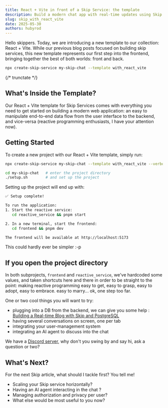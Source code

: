 ```yaml
---
title: React + Vite in front of a Skip Service: the template
description: Build a modern chat app with real-time updates using Skip's reactive data system, React, and Vite
slug: skip_with_react_vite
date: 2025-05-30
authors: hubyrod
---
```


Hello skippers. Today, we are introducing a new template to our collection: React + Vite. While our previous blog posts focused on building skip services, this new template represents our first step into the frontend, bringing together the best of both worlds: front and back.

```bash
npx create-skip-service my-skip-chat --template with_react_vite
```

{/* trunctate */}

## What's Inside the Template?

Our React + Vite template for Skip Services comes with everything you need to get started on building a modern web application: an easy to manipulate end-to-end data flow from the user interface to the backend, and vice-versa (reactive programming enthusiasts, I have your attention now).

## Getting Started

To create a new project with our React + Vite template, simply run:

```bash
npx create-skip-service my-skip-chat --template with_react_vite --verbose

cd my-skip-chat   # enter the project directory
./setup.sh        # and set up the project
```

Setting up the project will end up with:
```bash
✅ Setup complete!

To run the application:
1. Start the reactive service:
   cd reactive_service && pnpm start

2. In a new terminal, start the frontend:
   cd frontend && pnpm dev

The frontend will be available at http://localhost:5173
```

This could hardly ever be simpler :-p

## If you open the project directory

In both subprojects, `frontend` and `reactive_service`, we've hardcoded some values, and taken shortcuts here and there in order to be straight to the point: making reactive programming easy to get, easy to grasp, easy to adopt, easy to embrace. easy to marry... ok, one step too far. 

One or two cool things you will want to try:
 - plugging into a DB from the backend, we can give you some help : [Building a Real-time Blog with Skip and PostgreSQL](https://skiplabs.io/blog/postgresql_and_skip)
 - having several conversations on screen, one per tab
 - integrating your user-management system
 - integrating an AI agent to discuss into the chat

We have a [Discord server](https://discord.com/channels/1093901946441703434/1093901946441703437), why don't you swing by and say hi, ask a question or two?


## What's Next?

For the next Skip article, what should I tackle first? You tell me!
- Scaling your Skip service horizontally?
- Having an AI agent interacting in the chat ?
- Managing authorization and privacy per user?
- What else would be most useful to you now?
